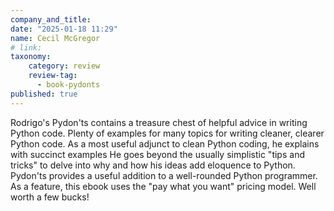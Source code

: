 ```yaml
---
company_and_title: 
date: "2025-01-18 11:29"
name: Cecil McGregor
# link:
taxonomy:
    category: review
    review-tag:
      - book-pydonts
published: true
---
```


Rodrigo's Pydon'ts contains a treasure chest of helpful advice in writing Python code. Plenty of examples for many topics for writing cleaner, clearer Python code. As a most useful adjunct to clean Python coding, he explains with succinct examples He goes beyond the usually simplistic "tips and tricks" to delve into why and how his ideas add eloquence to Python. Pydon'ts provides a useful addition to a well-rounded Python programmer. As a feature, this ebook uses the "pay what you want" pricing model. Well worth a few bucks!
